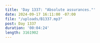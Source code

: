 ```yaml
---
title: 'Day 1337: "Absolute assurances."'
date: 2024-09-17 16:11:00 -07:00
file: "/uploads/B1337.mp3"
post: Day 1337
duration: '00:04:24'
length: 3161902
---
```


